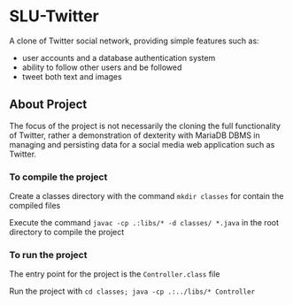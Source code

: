 # SLU-Twitter
A clone of Twitter social network, providing simple features such as:
- user accounts and a database authentication system
- ability to follow other users and be followed
- tweet both text and images

## About Project
The focus of the project is not necessarily the cloning the full functionality of Twitter, rather a demonstration of dexterity with MariaDB DBMS in managing and persisting data for a social media web application such as Twitter.

### To compile the project
Create a classes directory with the command `mkdir classes` for contain the compiled files

Execute the command `javac -cp .:libs/* -d classes/ *.java` in the root directory to compile the project

### To run the project
The entry point for the project is the `Controller.class` file

Run the project with `cd classes; java -cp .:../libs/* Controller`
